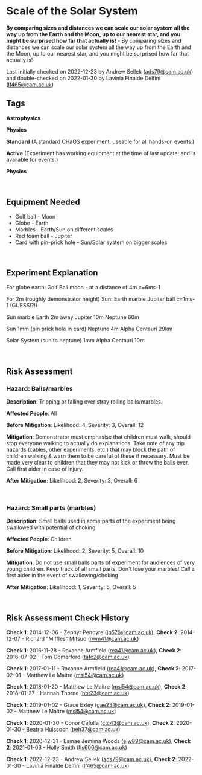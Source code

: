 # Scale of the Solar System

**By comparing sizes and distances we can scale our solar system all the way up from the Earth and the Moon, up to our nearest star, and you might be surprised how far that actually is!** - By comparing sizes and distances we can scale our solar system all the way up from the Earth and the Moon, up to our nearest star, and you might be surprised how far that actually is!

Last initially checked on 2022-12-23 by Andrew Sellek (ads79@cam.ac.uk) and double-checked on 2022-01-30 by Lavinia Finalde Delfini (lf465@cam.ac.uk)

## Tags
<!--- Start Tags (DO NOT REMOVE THIS COMMENT) --->

**Astrophysics**

**Physics**

**Standard** (A standard CHaOS experiment, useable for all hands-on events.)

**Active** (Experiment has working equipment at the time of last update, and is available for events.)

**Physics**
<!--- End Tags (DO NOT REMOVE THIS COMMENT) --->

<br/>

## Equipment Needed 
- Golf ball - Moon
- Globe - Earth
- Marbles - Earth/Sun on different scales
- Red foam ball - Jupiter
- Card with pin-prick hole - Sun/Solar system on bigger scales

<br/>

## Experiment Explanation 

For globe earth:
Golf Ball moon - at a distance of 4m
c=6ms-1

For 2m (roughly demonstrator height) Sun:
Earth marble
Jupiter ball
c=1ms-1 (GUESS!?!)

Sun marble
Earth 2m away
Jupiter 10m
Neptune 60m

Sun 1mm (pin prick hole in card)
Neptune 4m
Alpha Centauri 29km

Solar System (sun to neptune) 1mm
Alpha Centauri 10m

<br/>

## Risk Assessment

### **Hazard**: Balls/marbles

**Description**: Tripping or falling over stray rolling balls/marbles.

**Affected People**: All

**Before Mitigation**: Likelihood: 4, Severity: 3, Overall: 12

**Mitigation**: Demonstrator must emphasise that children must walk, should stop everyone walking to actually do explanations. Take note of any trip hazards (cables, other experiments, etc.) that may block the path of children walking & warn them to be careful of these if necessary.
Must be made very clear to children that they may not kick or throw the balls ever.
Call first aider in case of injury.

**After Mitigation**: Likelihood: 2, Severity: 3, Overall: 6

<br/>

### **Hazard**: Small parts (marbles)

**Description**: Small balls used in some parts of the experiment being swallowed with potential of choking.

**Affected People**: Children

**Before Mitigation**: Likelihood: 2, Severity: 5, Overall: 10

**Mitigation**: Do not use small balls parts of experiment for audiences of very young children.
Keep track of all small parts.  Don't lose your marbles!
Call a first aider in the event of swallowing/choking

**After Mitigation**: Likelihood: 1, Severity: 5, Overall: 5

<br/>

## Risk Assessment Check History 

**Check 1**: 2014-12-06 - Zephyr Penoyre (jp576@cam.ac.uk), **Check 2**: 2014-12-07 - Richard "Miffles" Mifsud (rwm41@cam.ac.uk)

**Check 1**: 2016-11-28 - Roxanne Armfield (rea41@cam.ac.uk), **Check 2**: 2016-07-02 - Tom Comerford (tafc2@cam.ac.uk)

**Check 1**: 2017-01-11 - Roxanne Armfield (rea41@cam.ac.uk), **Check 2**: 2017-02-01 - Matthew Le Maitre (msl54@cam.ac.uk)

**Check 1**: 2018-01-20 - Matthew Le Maitre (msl54@cam.ac.uk), **Check 2**: 2018-01-27 - Hannah Thorne (hbt23@cam.ac.uk)

**Check 1**: 2019-01-02 - Grace Exley (gae23@cam.ac.uk), **Check 2**: 2019-01-02 - Matthew Le Maitre (msl54@cam.ac.uk)

**Check 1**: 2020-01-30 - Conor Cafolla (ctc43@cam.ac.uk), **Check 2**: 2020-01-30 - Beatrix Huissoon (beh37@cam.ac.uk)

**Check 1**: 2020-12-31 - Esmae Jemima Woods (ejw89@cam.ac.uk), **Check 2**: 2021-01-03 - Holly Smith (hs606@cam.ac.uk)

**Check 1**: 2022-12-23 - Andrew Sellek (ads79@cam.ac.uk), **Check 2**: 2022-01-30 - Lavinia Finalde Delfini (lf465@cam.ac.uk)